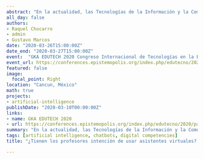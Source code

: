 ```yaml
---
abstract: "En la actualidad, las Tecnologías de la Información y la Comunicación se utilizan en la vida cotidiana hasta el punto de que se han vuelto esenciales. Las personas ya no se relacionan igual, buscan la información de manera distinta, compran a través de canales distintos a los tradicionales, ha cambiado el proceso de enseñanza-aprendizaje, entre otras cosas y, por lo tanto, la sociedad tiene que adaptarse. Es necesario que las personas desarrollen la competencia tecnológica y digital para avanzar científica y tecnológicamente en el mundo actual y futuro. En este entorno, la Inteligencia Artificial surge para permitir dejar en manos de las máquinas ciertas tareas que hacían los humanos. Por ejemplo, los asistentes online o chatbots, son programas informáticos que simulan conversaciones humanas a través de chats de texto para ayudar a los usuarios. En entornos de enseñanza, pueden ser muy útiles para automatizar procesos y consultas que ahorrarían tiempo y esfuerzo. El objetivo de esta investigación es examinar los factores que impulsan la intención del uso de los asistentes online que responden consultas a los profesores. Sin embardo, el nivel de competencias digitales de las personas y la edad los harán más o menos cómodos con la ayuda. Nuestro segundo objetivo se centra en examinar el efecto moderador de determinadas características del usuario sobre la intención de uso de los asistentes. Para ello, 225 docentes de centros educativos respondieron un cuestionario ad hoc. Los resultados de un modelo de regresión muestran que hay tres determinantes de la intención de utilizar esta tecnología: la facilidad, la utilidad y el rendimiento percibidos. Sin embargo, el esfuerzo mental percibido no impacta en la intención de utilizar los asistentes. Con respecto a las variables moderadoras, ni las habilidades digitales ni la edad  afecta, a la variable dependiente."
all_day: false
authors: 
- Raquel Chocarro
- admin
- Gustavo Marcos
date: "2020-03-26T15:00:00Z"
date_end: "2020-03-27T15:00:00Z"
event:  "GKA EDUTECH 2020 Congreso Internacional de Tecnologías en la Educación"
event_url: https://conferences.epistemopolis.org/index.php/edutecno/2020/index
featured: false
image:
  focal_point: Right
location: "Cancun, México"
math: true
projects:
- artificial-intelligence
publishDate: "2020-03-10T00:00:00Z"
links:
- name: GKA EDUTECH 2020
- url: https://conferences.epistemopolis.org/index.php/edutecno/2020/paper/view/13003
summary: "En la actualidad, las Tecnologías de la Información y la Comunicación se utilizan en la vida cotidiana hasta el punto de que se han vuelto esenciales. Las personas ya no se relacionan igual, buscan la información de manera distinta, compran a través de canales distintos a los tradicionales, ha cambiado el proceso de enseñanza-aprendizaje, entre otras cosas y, por lo tanto, la sociedad tiene que adaptarse. Es necesario que las personas desarrollen la competencia tecnológica y digital para avanzar científica y tecnológicamente en el mundo actual y futuro. En este entorno, la Inteligencia Artificial surge para permitir dejar en manos de las máquinas ciertas tareas que hacían los humanos. Por ejemplo, los asistentes online o chatbots, son programas informáticos que simulan conversaciones humanas a través de chats de texto para ayudar a los usuarios. En entornos de enseñanza, pueden ser muy útiles para automatizar procesos y consultas que ahorrarían tiempo y esfuerzo. El objetivo de esta investigación es examinar los factores que impulsan la intención del uso de los asistentes online que responden consultas a los profesores. Sin embardo, el nivel de competencias digitales de las personas y la edad los harán más o menos cómodos con la ayuda. Nuestro segundo objetivo se centra en examinar el efecto moderador de determinadas características del usuario sobre la intención de uso de los asistentes. Para ello, 225 docentes de centros educativos respondieron un cuestionario ad hoc. Los resultados de un modelo de regresión muestran que hay tres determinantes de la intención de utilizar esta tecnología: la facilidad, la utilidad y el rendimiento percibidos. Sin embargo, el esfuerzo mental percibido no impacta en la intención de utilizar los asistentes. Con respecto a las variables moderadoras, ni las habilidades digitales ni la edad  afecta, a la variable dependiente."
tags: [artificial intelligence, chatbots, digital competencies]
title: "¿Tienen los profesores intención de usar asistentes virtuales? Efecto moderador del nivel de competencias digitales y edad del profesor"

---
```


